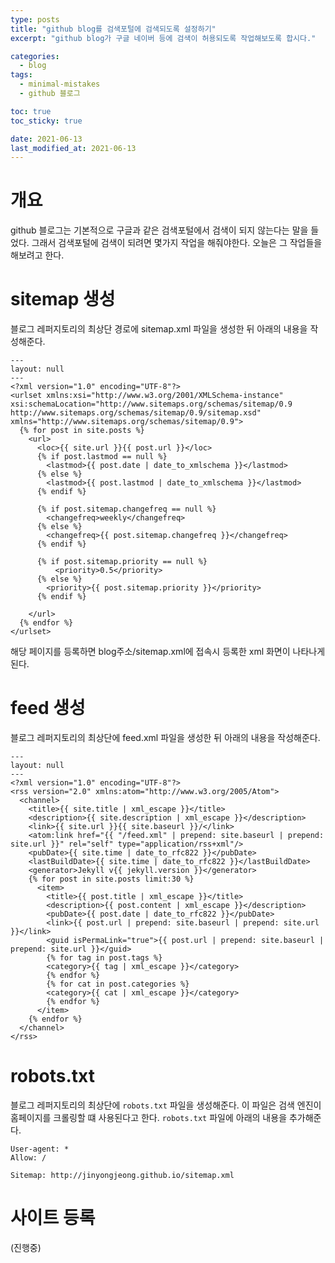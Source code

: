 ```yaml
---
type: posts
title: "github blog를 검색포털에 검색되도록 설정하기"
excerpt: "github blog가 구글 네이버 등에 검색이 허용되도록 작업해보도록 합시다."

categories:
  - blog
tags:
  - minimal-mistakes
  - github 블로그

toc: true
toc_sticky: true

date: 2021-06-13
last_modified_at: 2021-06-13
---
```


# 개요 

github 블로그는 기본적으로 구글과 같은 검색포털에서 검색이 되지 않는다는 말을 들었다. 
그래서 검색포털에 검색이 되려면 몇가지 작업을 해줘야한다. 
오늘은 그 작업들을 해보려고 한다. 

# sitemap 생성 

블로그 레퍼지토리의 최상단 경로에 sitemap.xml 파일을 생성한 뒤 아래의 내용을 작성해준다. 

```
---
layout: null
---
<?xml version="1.0" encoding="UTF-8"?>
<urlset xmlns:xsi="http://www.w3.org/2001/XMLSchema-instance" xsi:schemaLocation="http://www.sitemaps.org/schemas/sitemap/0.9 http://www.sitemaps.org/schemas/sitemap/0.9/sitemap.xsd" xmlns="http://www.sitemaps.org/schemas/sitemap/0.9">
  {% for post in site.posts %}
    <url>
      <loc>{{ site.url }}{{ post.url }}</loc>
      {% if post.lastmod == null %}
        <lastmod>{{ post.date | date_to_xmlschema }}</lastmod>
      {% else %}
        <lastmod>{{ post.lastmod | date_to_xmlschema }}</lastmod>
      {% endif %}

      {% if post.sitemap.changefreq == null %}
        <changefreq>weekly</changefreq>
      {% else %}
        <changefreq>{{ post.sitemap.changefreq }}</changefreq>
      {% endif %}

      {% if post.sitemap.priority == null %}
          <priority>0.5</priority>
      {% else %}
        <priority>{{ post.sitemap.priority }}</priority>
      {% endif %}

    </url>
  {% endfor %}
</urlset>
```

해당 페이지를 등록하면 blog주소/sitemap.xml에 접속시 등록한 xml 화면이 나타나게 된다. 

# feed 생성

블로그 레퍼지토리의 최상단에 feed.xml 파일을 생성한 뒤 아래의 내용을 작성해준다. 

```
---
layout: null
---
<?xml version="1.0" encoding="UTF-8"?>
<rss version="2.0" xmlns:atom="http://www.w3.org/2005/Atom">
  <channel>
    <title>{{ site.title | xml_escape }}</title>
    <description>{{ site.description | xml_escape }}</description>
    <link>{{ site.url }}{{ site.baseurl }}/</link>
    <atom:link href="{{ "/feed.xml" | prepend: site.baseurl | prepend: site.url }}" rel="self" type="application/rss+xml"/>
    <pubDate>{{ site.time | date_to_rfc822 }}</pubDate>
    <lastBuildDate>{{ site.time | date_to_rfc822 }}</lastBuildDate>
    <generator>Jekyll v{{ jekyll.version }}</generator>
    {% for post in site.posts limit:30 %}
      <item>
        <title>{{ post.title | xml_escape }}</title>
        <description>{{ post.content | xml_escape }}</description>
        <pubDate>{{ post.date | date_to_rfc822 }}</pubDate>
        <link>{{ post.url | prepend: site.baseurl | prepend: site.url }}</link>
        <guid isPermaLink="true">{{ post.url | prepend: site.baseurl | prepend: site.url }}</guid>
        {% for tag in post.tags %}
        <category>{{ tag | xml_escape }}</category>
        {% endfor %}
        {% for cat in post.categories %}
        <category>{{ cat | xml_escape }}</category>
        {% endfor %}
      </item>
    {% endfor %}
  </channel>
</rss>
```

# robots.txt

블로그 레퍼지토리의 최상단에 `robots.txt` 파일을 생성해준다. 
이 파일은 검색 엔진이 홈페이지를 크롤링할 떄 사용된다고 한다. 
`robots.txt` 파일에 아래의 내용을 추가해준다. 

```
User-agent: *
Allow: /

Sitemap: http://jinyongjeong.github.io/sitemap.xml
```

# 사이트 등록

(진행중)

